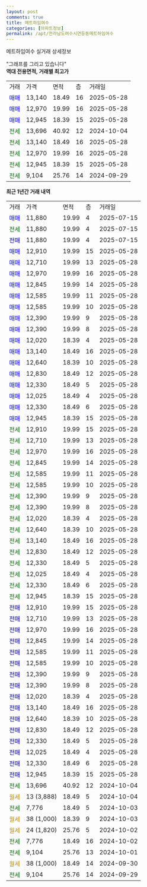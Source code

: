 ```yaml
---
layout: post
comments: true
title: 메트하임여수
categories: [아파트정보]
permalink: /apt/전라남도여수시연등동메트하임여수
---
```


메트하임여수 실거래 상세정보

<script type="text/javascript">
  google.charts.load('current', {'packages':['line', 'corechart']});
  google.charts.setOnLoadCallback(drawChart);

  function drawChart() {
    var data = new google.visualization.DataTable();
    data.addColumn('date', '거래일');
    data.addColumn('number', "매매");
    data.addColumn('number', "전세");
    data.addColumn('number', "전매");

    data.addRows([[new Date(Date.parse("2025-07-15")), 11880, null, null], [new Date(Date.parse("2025-07-15")), null, 11880, null], [new Date(Date.parse("2025-07-15")), null, null, 11880], [new Date(Date.parse("2025-05-28")), 12910, null, null], [new Date(Date.parse("2025-05-28")), 12710, null, null], [new Date(Date.parse("2025-05-28")), 12970, null, null], [new Date(Date.parse("2025-05-28")), 12845, null, null], [new Date(Date.parse("2025-05-28")), 12585, null, null], [new Date(Date.parse("2025-05-28")), 12585, null, null], [new Date(Date.parse("2025-05-28")), 12390, null, null], [new Date(Date.parse("2025-05-28")), 12390, null, null], [new Date(Date.parse("2025-05-28")), 12020, null, null], [new Date(Date.parse("2025-05-28")), 13140, null, null], [new Date(Date.parse("2025-05-28")), 12640, null, null], [new Date(Date.parse("2025-05-28")), 12830, null, null], [new Date(Date.parse("2025-05-28")), 12330, null, null], [new Date(Date.parse("2025-05-28")), 12025, null, null], [new Date(Date.parse("2025-05-28")), 12330, null, null], [new Date(Date.parse("2025-05-28")), 12945, null, null], [new Date(Date.parse("2025-05-28")), null, 12910, null], [new Date(Date.parse("2025-05-28")), null, 12710, null], [new Date(Date.parse("2025-05-28")), null, 12970, null], [new Date(Date.parse("2025-05-28")), null, 12845, null], [new Date(Date.parse("2025-05-28")), null, 12585, null], [new Date(Date.parse("2025-05-28")), null, 12585, null], [new Date(Date.parse("2025-05-28")), null, 12390, null], [new Date(Date.parse("2025-05-28")), null, 12390, null], [new Date(Date.parse("2025-05-28")), null, 12020, null], [new Date(Date.parse("2025-05-28")), null, 12640, null], [new Date(Date.parse("2025-05-28")), null, 13140, null], [new Date(Date.parse("2025-05-28")), null, 12830, null], [new Date(Date.parse("2025-05-28")), null, 12330, null], [new Date(Date.parse("2025-05-28")), null, 12025, null], [new Date(Date.parse("2025-05-28")), null, 12330, null], [new Date(Date.parse("2025-05-28")), null, 12945, null], [new Date(Date.parse("2025-05-28")), null, null, 12910], [new Date(Date.parse("2025-05-28")), null, null, 12710], [new Date(Date.parse("2025-05-28")), null, null, 12970], [new Date(Date.parse("2025-05-28")), null, null, 12845], [new Date(Date.parse("2025-05-28")), null, null, 12585], [new Date(Date.parse("2025-05-28")), null, null, 12585], [new Date(Date.parse("2025-05-28")), null, null, 12390], [new Date(Date.parse("2025-05-28")), null, null, 12390], [new Date(Date.parse("2025-05-28")), null, null, 12020], [new Date(Date.parse("2025-05-28")), null, null, 13140], [new Date(Date.parse("2025-05-28")), null, null, 12640], [new Date(Date.parse("2025-05-28")), null, null, 12830], [new Date(Date.parse("2025-05-28")), null, null, 12330], [new Date(Date.parse("2025-05-28")), null, null, 12025], [new Date(Date.parse("2025-05-28")), null, null, 12330], [new Date(Date.parse("2025-05-28")), null, null, 12945], [new Date(Date.parse("2024-10-04")), null, 13696, null], [new Date(Date.parse("2024-10-04")), null, null, null], [new Date(Date.parse("2024-10-03")), null, 7776, null], [new Date(Date.parse("2024-10-03")), null, null, null], [new Date(Date.parse("2024-10-02")), null, null, null], [new Date(Date.parse("2024-10-02")), null, 7776, null], [new Date(Date.parse("2024-10-01")), null, 9104, null], [new Date(Date.parse("2024-09-30")), null, null, null], [new Date(Date.parse("2024-09-29")), null, 9104, null]]);

    var options = {
      hAxis: {
        format: 'yyyy/MM/dd'
      },    
      lineWidth: 0,
      pointsVisible: true,    
      title: '최근 1년간 유형별 실거래가 분포',
      legend: { position: 'bottom' }
    };

    var formatter = new google.visualization.NumberFormat({pattern:'###,###'} );
    formatter.format(data, 1);
    formatter.format(data, 2);
    
    setTimeout(function() {
        var chart = new google.visualization.LineChart(document.getElementById('columnchart_material'));
        chart.draw(data, (options));
        document.getElementById('loading').style.display = 'none';
    }, 200);
  }
</script>


<div id="loading" style="z-index:20; display: block; margin-left: 0px">"그래프를 그리고 있습니다"</div>
<div id="columnchart_material" style="width: 95%; margin-left: 0px; display: block"></div>
<!-- contents start -->
<b>역대 전용면적, 거래별 최고가</b>
<table class="sortable">
    <tr>
      <td>거래</td>
      <td>가격</td>
      <td>면적</td>
      <td>층</td>
      <td>거래일</td>
    </tr>
        <tr>
          <td><a style="color: blue">매매</a></td>
          <td>13,140</td>
          <td>18.49</td>
          <td>16</td>
          <td>2025-05-28</td>
        </tr>            <tr>
          <td><a style="color: blue">매매</a></td>
          <td>12,970</td>
          <td>19.99</td>
          <td>16</td>
          <td>2025-05-28</td>
        </tr>            <tr>
          <td><a style="color: blue">매매</a></td>
          <td>12,945</td>
          <td>18.39</td>
          <td>15</td>
          <td>2025-05-28</td>
        </tr>        
        <tr>
              <td><a style="color: darkgreen">전세</a></td>
              <td>13,696</td>
              <td>40.92</td>
              <td>12</td>
              <td>2024-10-04</td>
            </tr>            <tr>
              <td><a style="color: darkgreen">전세</a></td>
              <td>13,140</td>
              <td>18.49</td>
              <td>16</td>
              <td>2025-05-28</td>
            </tr>            <tr>
              <td><a style="color: darkgreen">전세</a></td>
              <td>12,970</td>
              <td>19.99</td>
              <td>16</td>
              <td>2025-05-28</td>
            </tr>            <tr>
              <td><a style="color: darkgreen">전세</a></td>
              <td>12,945</td>
              <td>18.39</td>
              <td>15</td>
              <td>2025-05-28</td>
            </tr>            <tr>
              <td><a style="color: darkgreen">전세</a></td>
              <td>9,104</td>
              <td>25.76</td>
              <td>14</td>
              <td>2024-09-29</td>
            </tr>        
    
</table>

<b>최근 1년간 거래 내역</b>

<table class="sortable">
    <tr>
      <td>거래</td>
      <td>가격</td>
      <td>면적</td>
      <td>층</td>
      <td>거래일</td>
    </tr>
    <tr>
      <td><a style="color: blue">매매</a></td>
      <td>11,880</td>
      <td>19.99</td>
      <td>4</td>
      <td>2025-07-15</td>
    </tr>          <tr>
      <td><a style="color: darkgreen">전세</a></td>
      <td>11,880</td>
      <td>19.99</td>
      <td>4</td>
      <td>2025-07-15</td>
    </tr>          <tr>
      <td><a style="color: darkblue">전매</a></td>
      <td>11,880</td>
      <td>19.99</td>
      <td>4</td>
      <td>2025-07-15</td>
    </tr>          <tr>
      <td><a style="color: blue">매매</a></td>
      <td>12,910</td>
      <td>19.99</td>
      <td>15</td>
      <td>2025-05-28</td>
    </tr>          <tr>
      <td><a style="color: blue">매매</a></td>
      <td>12,710</td>
      <td>19.99</td>
      <td>13</td>
      <td>2025-05-28</td>
    </tr>          <tr>
      <td><a style="color: blue">매매</a></td>
      <td>12,970</td>
      <td>19.99</td>
      <td>16</td>
      <td>2025-05-28</td>
    </tr>          <tr>
      <td><a style="color: blue">매매</a></td>
      <td>12,845</td>
      <td>19.99</td>
      <td>14</td>
      <td>2025-05-28</td>
    </tr>          <tr>
      <td><a style="color: blue">매매</a></td>
      <td>12,585</td>
      <td>19.99</td>
      <td>11</td>
      <td>2025-05-28</td>
    </tr>          <tr>
      <td><a style="color: blue">매매</a></td>
      <td>12,585</td>
      <td>19.99</td>
      <td>10</td>
      <td>2025-05-28</td>
    </tr>          <tr>
      <td><a style="color: blue">매매</a></td>
      <td>12,390</td>
      <td>19.99</td>
      <td>9</td>
      <td>2025-05-28</td>
    </tr>          <tr>
      <td><a style="color: blue">매매</a></td>
      <td>12,390</td>
      <td>19.99</td>
      <td>8</td>
      <td>2025-05-28</td>
    </tr>          <tr>
      <td><a style="color: blue">매매</a></td>
      <td>12,020</td>
      <td>18.39</td>
      <td>4</td>
      <td>2025-05-28</td>
    </tr>          <tr>
      <td><a style="color: blue">매매</a></td>
      <td>13,140</td>
      <td>18.49</td>
      <td>16</td>
      <td>2025-05-28</td>
    </tr>          <tr>
      <td><a style="color: blue">매매</a></td>
      <td>12,640</td>
      <td>18.39</td>
      <td>10</td>
      <td>2025-05-28</td>
    </tr>          <tr>
      <td><a style="color: blue">매매</a></td>
      <td>12,830</td>
      <td>18.49</td>
      <td>12</td>
      <td>2025-05-28</td>
    </tr>          <tr>
      <td><a style="color: blue">매매</a></td>
      <td>12,330</td>
      <td>18.49</td>
      <td>5</td>
      <td>2025-05-28</td>
    </tr>          <tr>
      <td><a style="color: blue">매매</a></td>
      <td>12,025</td>
      <td>18.49</td>
      <td>4</td>
      <td>2025-05-28</td>
    </tr>          <tr>
      <td><a style="color: blue">매매</a></td>
      <td>12,330</td>
      <td>18.49</td>
      <td>6</td>
      <td>2025-05-28</td>
    </tr>          <tr>
      <td><a style="color: blue">매매</a></td>
      <td>12,945</td>
      <td>18.39</td>
      <td>15</td>
      <td>2025-05-28</td>
    </tr>          <tr>
      <td><a style="color: darkgreen">전세</a></td>
      <td>12,910</td>
      <td>19.99</td>
      <td>15</td>
      <td>2025-05-28</td>
    </tr>          <tr>
      <td><a style="color: darkgreen">전세</a></td>
      <td>12,710</td>
      <td>19.99</td>
      <td>13</td>
      <td>2025-05-28</td>
    </tr>          <tr>
      <td><a style="color: darkgreen">전세</a></td>
      <td>12,970</td>
      <td>19.99</td>
      <td>16</td>
      <td>2025-05-28</td>
    </tr>          <tr>
      <td><a style="color: darkgreen">전세</a></td>
      <td>12,845</td>
      <td>19.99</td>
      <td>14</td>
      <td>2025-05-28</td>
    </tr>          <tr>
      <td><a style="color: darkgreen">전세</a></td>
      <td>12,585</td>
      <td>19.99</td>
      <td>11</td>
      <td>2025-05-28</td>
    </tr>          <tr>
      <td><a style="color: darkgreen">전세</a></td>
      <td>12,585</td>
      <td>19.99</td>
      <td>10</td>
      <td>2025-05-28</td>
    </tr>          <tr>
      <td><a style="color: darkgreen">전세</a></td>
      <td>12,390</td>
      <td>19.99</td>
      <td>9</td>
      <td>2025-05-28</td>
    </tr>          <tr>
      <td><a style="color: darkgreen">전세</a></td>
      <td>12,390</td>
      <td>19.99</td>
      <td>8</td>
      <td>2025-05-28</td>
    </tr>          <tr>
      <td><a style="color: darkgreen">전세</a></td>
      <td>12,020</td>
      <td>18.39</td>
      <td>4</td>
      <td>2025-05-28</td>
    </tr>          <tr>
      <td><a style="color: darkgreen">전세</a></td>
      <td>12,640</td>
      <td>18.39</td>
      <td>10</td>
      <td>2025-05-28</td>
    </tr>          <tr>
      <td><a style="color: darkgreen">전세</a></td>
      <td>13,140</td>
      <td>18.49</td>
      <td>16</td>
      <td>2025-05-28</td>
    </tr>          <tr>
      <td><a style="color: darkgreen">전세</a></td>
      <td>12,830</td>
      <td>18.49</td>
      <td>12</td>
      <td>2025-05-28</td>
    </tr>          <tr>
      <td><a style="color: darkgreen">전세</a></td>
      <td>12,330</td>
      <td>18.49</td>
      <td>5</td>
      <td>2025-05-28</td>
    </tr>          <tr>
      <td><a style="color: darkgreen">전세</a></td>
      <td>12,025</td>
      <td>18.49</td>
      <td>4</td>
      <td>2025-05-28</td>
    </tr>          <tr>
      <td><a style="color: darkgreen">전세</a></td>
      <td>12,330</td>
      <td>18.49</td>
      <td>6</td>
      <td>2025-05-28</td>
    </tr>          <tr>
      <td><a style="color: darkgreen">전세</a></td>
      <td>12,945</td>
      <td>18.39</td>
      <td>15</td>
      <td>2025-05-28</td>
    </tr>          <tr>
      <td><a style="color: darkblue">전매</a></td>
      <td>12,910</td>
      <td>19.99</td>
      <td>15</td>
      <td>2025-05-28</td>
    </tr>          <tr>
      <td><a style="color: darkblue">전매</a></td>
      <td>12,710</td>
      <td>19.99</td>
      <td>13</td>
      <td>2025-05-28</td>
    </tr>          <tr>
      <td><a style="color: darkblue">전매</a></td>
      <td>12,970</td>
      <td>19.99</td>
      <td>16</td>
      <td>2025-05-28</td>
    </tr>          <tr>
      <td><a style="color: darkblue">전매</a></td>
      <td>12,845</td>
      <td>19.99</td>
      <td>14</td>
      <td>2025-05-28</td>
    </tr>          <tr>
      <td><a style="color: darkblue">전매</a></td>
      <td>12,585</td>
      <td>19.99</td>
      <td>11</td>
      <td>2025-05-28</td>
    </tr>          <tr>
      <td><a style="color: darkblue">전매</a></td>
      <td>12,585</td>
      <td>19.99</td>
      <td>10</td>
      <td>2025-05-28</td>
    </tr>          <tr>
      <td><a style="color: darkblue">전매</a></td>
      <td>12,390</td>
      <td>19.99</td>
      <td>9</td>
      <td>2025-05-28</td>
    </tr>          <tr>
      <td><a style="color: darkblue">전매</a></td>
      <td>12,390</td>
      <td>19.99</td>
      <td>8</td>
      <td>2025-05-28</td>
    </tr>          <tr>
      <td><a style="color: darkblue">전매</a></td>
      <td>12,020</td>
      <td>18.39</td>
      <td>4</td>
      <td>2025-05-28</td>
    </tr>          <tr>
      <td><a style="color: darkblue">전매</a></td>
      <td>13,140</td>
      <td>18.49</td>
      <td>16</td>
      <td>2025-05-28</td>
    </tr>          <tr>
      <td><a style="color: darkblue">전매</a></td>
      <td>12,640</td>
      <td>18.39</td>
      <td>10</td>
      <td>2025-05-28</td>
    </tr>          <tr>
      <td><a style="color: darkblue">전매</a></td>
      <td>12,830</td>
      <td>18.49</td>
      <td>12</td>
      <td>2025-05-28</td>
    </tr>          <tr>
      <td><a style="color: darkblue">전매</a></td>
      <td>12,330</td>
      <td>18.49</td>
      <td>5</td>
      <td>2025-05-28</td>
    </tr>          <tr>
      <td><a style="color: darkblue">전매</a></td>
      <td>12,025</td>
      <td>18.49</td>
      <td>4</td>
      <td>2025-05-28</td>
    </tr>          <tr>
      <td><a style="color: darkblue">전매</a></td>
      <td>12,330</td>
      <td>18.49</td>
      <td>6</td>
      <td>2025-05-28</td>
    </tr>          <tr>
      <td><a style="color: darkblue">전매</a></td>
      <td>12,945</td>
      <td>18.39</td>
      <td>15</td>
      <td>2025-05-28</td>
    </tr>          <tr>
      <td><a style="color: darkgreen">전세</a></td>
      <td>13,696</td>
      <td>40.92</td>
      <td>12</td>
      <td>2024-10-04</td>
    </tr>          <tr>
      <td><a style="color: darkgoldenrod">월세</a></td>
      <td>13 (3,888)</td>
      <td>18.49</td>
      <td>5</td>
      <td>2024-10-04</td>
    </tr>          <tr>
      <td><a style="color: darkgreen">전세</a></td>
      <td>7,776</td>
      <td>18.49</td>
      <td>5</td>
      <td>2024-10-03</td>
    </tr>          <tr>
      <td><a style="color: darkgoldenrod">월세</a></td>
      <td>38 (1,000)</td>
      <td>18.39</td>
      <td>9</td>
      <td>2024-10-03</td>
    </tr>          <tr>
      <td><a style="color: darkgoldenrod">월세</a></td>
      <td>24 (1,820)</td>
      <td>25.76</td>
      <td>5</td>
      <td>2024-10-02</td>
    </tr>          <tr>
      <td><a style="color: darkgreen">전세</a></td>
      <td>7,776</td>
      <td>18.49</td>
      <td>16</td>
      <td>2024-10-02</td>
    </tr>          <tr>
      <td><a style="color: darkgreen">전세</a></td>
      <td>9,104</td>
      <td>25.76</td>
      <td>13</td>
      <td>2024-10-01</td>
    </tr>          <tr>
      <td><a style="color: darkgoldenrod">월세</a></td>
      <td>38 (1,000)</td>
      <td>18.49</td>
      <td>14</td>
      <td>2024-09-30</td>
    </tr>          <tr>
      <td><a style="color: darkgreen">전세</a></td>
      <td>9,104</td>
      <td>25.76</td>
      <td>14</td>
      <td>2024-09-29</td>
    </tr>      </table>
<!-- contents end -->    

